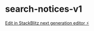 # search-notices-v1

[Edit in StackBlitz next generation editor ⚡️](https://stackblitz.com/~/github.com/mandula-abhilash/search-notices-v1)